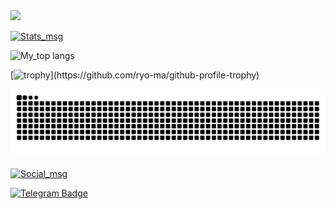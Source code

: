 <div id="header" align="left">
  <img src="https://media.giphy.com/media/3ohrysN9ge0eqKphCM/giphy.gif" width="35"/>
</div>

[![Stats_msg](https://readme-typing-svg.demolab.com?font=Mountains+of+Christmas&size=23&duration=2000&pause=5000&color=D4D9F7&width=150&height=35&lines=MY+STATS%3A)](https://git.io/typing-svg)

![My_top langs](https://github-readme-stats.vercel.app/api/top-langs/?username=pstpn&theme=apprentice&layout=compact&hide=assembly)

[![trophy](https://github-profile-trophy.vercel.app/?username=pstpn&theme=onedark&column=3&rank=AAA,AA,A,BBB,BB,B,CCC,CC,C,SECRET,?)](https://github.com/ryo-ma/github-profile-trophy)

![My actions](https://github.com/pstpn/pstpn/blob/output/github-contribution-grid-snake-dark.svg)

[![Social_msg](https://readme-typing-svg.demolab.com?font=Mountains+of+Christmas&duration=2000&pause=5000&color=D4D9F7&multiline=true&width=150&height=35&lines=%F0%9F%93%AE+MY+SOCIALS%3A)](https://git.io/typing-svg)

<div id="badges">
  <a href="https://t.me/p_stpn">
    <img src="https://img.shields.io/badge/Telegram-white?style=for-the-badge&logo=Telegram&logoColor=blue" alt="Telegram Badge"/>
</div>
